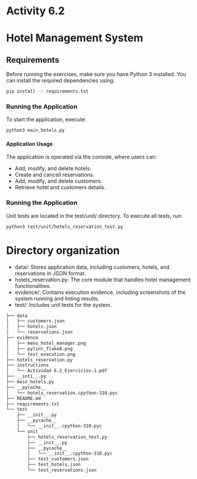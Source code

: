 # Activity 6.2
# Hotel Management System

## Requirements
Before running the exercises, make sure you have Python 3 installed. You can install the required dependencies using:

```sh
pip install -r requirements.txt
```

### Running the Application
To start the application, execute:

```sh
python3 main_hotels.py
```

#### Application Usage
The application is operated via the console, where users can:

- Add, modify, and delete hotels.
- Create and cancell reservations.
- Add, modify, and delete customers.
- Retrieve hotel and customers details.

### Running the Application
Unit tests are located in the test/unit/ directory. To execute all tests, run:
```sh
python3 test/unit/hotels_reservation_test.py
```
# Directory organization
- data/: Stores application data, including customers, hotels, and reservations in JSON format.
- hotels_reservation.py: The core module that handles hotel management functionalities.
- evidence/: Contains execution evidence, including screenshots of the system running and linting results.
- test/: Includes unit tests for the system.
```sh
├── data
│   ├── customers.json
│   ├── hotels.json
│   └── reservations.json
├── evidence
│   ├── menu_hotel_manager.png
│   ├── pylint_flake8.png
│   └── test_execution.png
├── hotels_reservation.py
├── instructions
│   └── Actividad 6.2_Ejercicios-1.pdf
├── __inti__.py
├── main_hotels.py
├── __pycache__
│   └── hotels_reservation.cpython-310.pyc
├── README.md
├── requirements.txt
└── test
    ├── __init__.py
    ├── __pycache__
    │   └── __init__.cpython-310.pyc
    └── unit
        ├── hotels_reservation_test.py
        ├── __init__.py
        ├── __pycache__
        │   └── __init__.cpython-310.pyc
        ├── test_customers.json
        ├── test_hotels.json
        └── test_reservations.json

```
